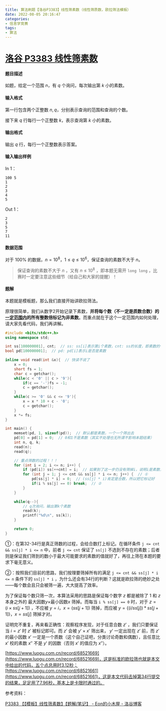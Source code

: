 ```yaml
---
title: 算法刷题【洛谷P3383】线性筛素数（线性筛质数，欧拉筛法模板）
date: 2022-08-05 20:16:47
categories:
- 信息学竞赛
tags:
- 算法
---
```


# [洛谷 P3383 线性筛素数](https://www.luogu.com.cn/problem/P3383)

#### 题目描述

如题，给定一个范围 $n$，有 $q$ 个询问，每次输出第 $k$ 小的素数。

#### 输入格式

第一行包含两个正整数 $n,q$，分别表示查询的范围和查询的个数。

接下来 $q$ 行每行一个正整数 $k$，表示查询第 $k$ 小的素数。

#### 输出格式

输出 $q$ 行，每行一个正整数表示答案。

#### 输入输出样例

In 1：

```text
100 5
1
2
3
4
5
```

Out 1：

```text
2
3
5
7
11
```

#### 数据范围

对于 $100\%$ 的数据，$n = 10^8$，$1 \le q \le 10^6$，保证查询的素数不大于 $n$。

> 保证查询的素数不大于 $n$ ，又有 $n ≤ 10^8$ ，即本题无需开 `long long` ，比赛时一定要注意这些细节（给自己和大家的提醒）！

#### 题解

本题就是模板题，那么我们直接开始讲欧拉筛法。

原理很简单，我们从数字2开始记录下素数，**并将每个数（不一定是质数合数）的<u>一定范围内</u>的所有整数倍标记为非素数**。而重点就在于这个一定范围内如何处理，请大家先看代码，我们再讲解。

```cpp
#include <bits/stdc++.h>
using namespace std;

int ss[100000001], cnt;  // ss: ss[i]表示第i个素数，cnt: ss的长度，即素数的个数
bool pd[100000001];  // pd: pd[i]表示i是否是素数

inline void read(int &x){  // 快读不说了
    x = 0;
    short fs = 1;
    char c = getchar();
    while(c < '0' || c > '9'){
        if(c == '-')fs = -1;
        c = getchar();
    }
    while(c >= '0' && c <= '9'){
        x = x * 10 + c - '0';
        c = getchar();
    }
    x *= fs;
}

int main() {
    memset(pd, 1, sizeof(pd));  // 默认都是素数，一个一个筛出去
    pd[0] = pd[1] = 0;  // 0和1不是素数（其实不处理也无所谓不影响本题结果）
    int n, q, k;
    read(n);
    read(q);

    // 重点筛数的过程！！！
    for (int i = 2; i <= n; i++) {
        if (pd[i]) ss[++cnt] = i;  // 如果到了这一步仍没有筛掉i，说明i是素数，把它放入素数列表ss
        for (int j = 1; j <= cnt && ss[j] * i <= n; j++) {  // ①
            pd[ss[j] * i] = 0;  // (ss[j] * i)肯定是合数，所以把它标记好
            if(i % ss[j] == 0) break;  // ②
        }
    }

    while(q--){
        // q次询问，输出第k个素数
        read(k);
        printf("%d\n", ss[k]);
    }

    return 0;
}
```

①：在第32-34行是真正筛数的过程，会给合数打上标记。在循环条件 `j <= cnt && ss[j] * i <= n` 中，前者 `j <= cnt` 保证了 `ss[j]` 不选到不存在的素数；后者则是保证我们筛到的数小于最大可能要求的素数的值就好了，再往上筛在本题的要求下毫无意义。

②：按照我们目前的思路，我们按理要筛掉所有的满足 `j <= cnt && ss[j] * i <= n` 条件下的 `ss[j] * i` ，为什么还会有34行的判断？这就是欧拉筛的绝妙之处——每个数会且只会被筛一遍，大大提高了效率。

为了保证每个数只筛一次，本算法采用的思路是保证每个数字 $z$ 都是被除了 $1$ 和 $z$ 本身之外的 最大因数$y$$\times$最小因数$x$ 筛掉。而每当 `i % ss[j] == 0` 时，对于 $z = (i \times ss[j+1])$ ，不应被 $y=i$，$x=(ss[j+1])$ 筛掉，而应被 $y=\{(i / ss[j]) * ss[j+1]\}$，$x=ss[j]$ 筛掉才对。

证明完不重复，再来看正确性：观察程序发现，对于任意合数 $z'$ ，我们只要保证当 $i=z'$ 时 $z'$ 被标记即可。而 $z'$ 会被 $y' \times x'$ 筛出来， $y'$ 一定出现在 $z'$ 前，而 $z'$ 的最小因数 $x'$ 一定是一个质数（这个自己证吧，分类讨论奇数和偶数），且任意比 $x'$ 校的素数 $x''$ 不是 $y'$ 的因数（否则 $x'$ 的值应为 $x''$）。


[https://www.luogu.com.cn/record/68521669](https://www.luogu.com.cn/record/68521669)，这是标准的欧拉筛也就是本文中给出的代码，五个点总用时3.12秒；[https://www.luogu.com.cn/record/68521661](https://www.luogu.com.cn/record/68521661)，这是本文代码去掉第34行提交的结果，足足用了7.96秒，基本上是卡限时通过的。

参考资料：

[P3383 【【模板】线性筛素数】【题解/笔记】 - Eon的小木屋 - 洛谷博客](https://www.luogu.com.cn/blog/Eon/solution-p3383)

